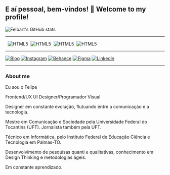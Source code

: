 ## E aí pessoal, bem-vindos! 👋 Welcome to my profile!  

![Felbart's GitHub stats](https://github-readme-stats.vercel.app/api?username=felbart&show_icons=true&theme=radical)

----
<div style="display: inline-flex; gap:8px;"><br>
    <img alt="HTML5" src="https://img.shields.io/badge/HTML5-E34F26?style=for-the-badge&logo=html5&logoColor=white"><img alt="HTML5" src="https://img.shields.io/badge/CSS3-1572B6?style=for-the-badge&logo=css3&logoColor=white">
    <img alt="HTML5" src="https://img.shields.io/badge/JavaScript-323330?style=for-the-badge&logo=javascript&logoColor=F7DF1E"><img alt="HTML5" src="https://img.shields.io/badge/Bootstrap-563D7C?style=for-the-badge&logo=bootstrap&logoColor=white">
</div>

----

[![Blog](https://img.shields.io/badge/website-000000?style=for-the-badge&logo=about.me&logoColor=white)](http://felipeleite.me)
[![Instagram](https://img.shields.io/badge/Instagram-E4405F?style=for-the-badge&logo=instagram&logoColor=white)](https://instagram.com/felipeleite.design)
[![Behance](https://img.shields.io/badge/Behance-0054F7?style=for-the-badge&logo=behance&logoColor=white)](https://behance.net/felbart)
[![Figma](https://img.shields.io/badge/Figma-F24E1E?style=for-the-badge&logo=figma&logoColor=white)](https://figma.com/felbart)
[![Linkedin](https://img.shields.io/badge/LinkedIn-0077B5?style=for-the-badge&logo=linkedin&logoColor=white)](https://linkedin.com/in/felbart)


-----

### About me

Eu sou o Felipe

Frontend/UX UI Designer/Programador Visual 

Designer em constante evolução, flutuando entre a comunicação e a tecnologia.

Mestre em Comunicação e Sociedade pela Universidade Federal do Tocantins (UFT).
Jornalista também pela UFT.

Técnico em Informática, pelo Instituto Federal de Educação Ciência e Tecnologia em Palmas-TO.

Desenvolvimento de pesquisas quanti e qualitativas, conhecimento em Design Thinking e metodologias ágeis.

Em constante aprendizado.
